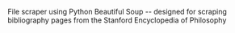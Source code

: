 File scraper using Python Beautiful Soup -- designed for scraping bibliography pages from the Stanford Encyclopedia of Philosophy
